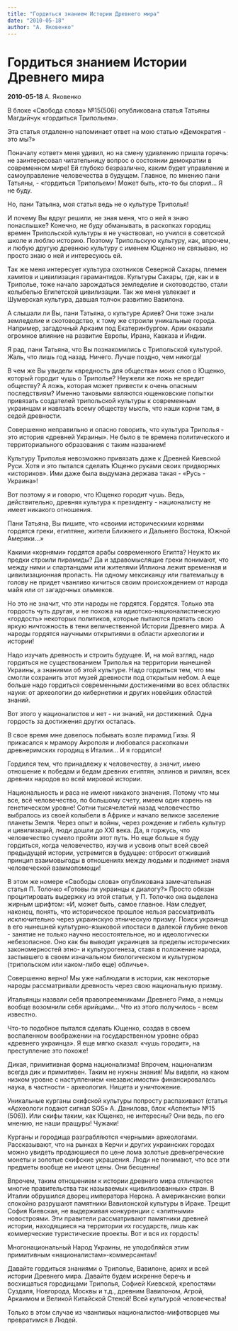 ```yaml
---
title: "Гордиться знанием Истории Древнего мира"
date: "2010-05-18"
author: "А. Яковенко"
---
```


# Гордиться знанием Истории Древнего мира

**2010-05-18** А. Яковенко

В блоке «Свобода слова» №15(506) опубликована статья Татьяны Магдийчук «гордиться Трипольем».

Эта статья отдаленно напоминает ответ на мою статью «Демократия - это мы?»

Поначалу «ответ» меня удивил, но на смену удивлению пришла горечь: не заинтересовал читательницу вопрос о состоянии демократии в современном мире! Ей глубоко безразлично, каким будет управление и самоуправление человечества в будущем. Главное, по мнению пани Татьяны, - «гордиться Трипольем»! Может быть, кто-то бы спорил... Я не буду.

Но, пани Татьяна, моя статья ведь не о культуре Триполья!

И почему Вы вдруг решили, не зная меня, что о ней я знаю понаслышке? Конечно, не буду обманывать, в раскопках городищ времен Трипольской культуры я не участвовал, но учился в советской школе и люблю историю. Поэтому Трипольскую культуру, как, впрочем, и любую другую древнюю культуру с именем Ющенко не связываю, но просто знаю о ней и интересуюсь ей.

Так же меня интересует культура охотников Северной Сахары, племен хамитов и цивилизация гарамантидов. Культуры Сахары, где, как и в Триполье, тоже начало зарождаться земледелие и скотоводство, стали колыбелью Египетской цивилизации. Так же меня увлекает и Шумерская культура, давшая толчок развитию Вавилона.

А слышали ли Вы, пани Татьяна, о культуре Ариев? Они тоже знали земледелие и скотоводство, к тому же строили уникальные города. Например, загадочный Аркаим под Екатеринбургом. Арии оказали огромное влияние на развитие Европы, Ирана, Кавказа и Индии.

Я рад, пани Татьяна, что Вы познакомились с Трипольской культурой. Жаль, что лишь год назад. Ничего. Лучше поздно, чем никогда!

В чем же Вы увидели «вредность для общества» моих слов о Ющенко, который городит чушь о Триполье? Неужели же ложь не вредит обществу? А ложь, которая может привести к очень опасным последствиям? Именно таковыми являются ющенковские попытки привязать создателей трипольской культуры к современным украинцам и навязать всему обществу мысль, что наши корни там, в седой древности.

Совершенно неправильно и опасно говорить, что культура Триполья - это история «древней Украины». Не было в те времена политического и территориального образования с таким названием!

Культуру Триполья невозможно привязать даже к Древней Киевской Руси. Хотя и это пытался сделать Ющенко руками своих придворных «историков». Ими даже была выдумана держава такая - «Русь - Украина»!

Вот поэтому я и говорю, что Ющенко городит чушь. Ведь, действительно, древняя культура к президенту - националисту не имеет никакого отношения.

Пани Татьяна, Вы пишите, что «своими историческими корнями гордятся греки, египтяне, жители Ближнего и Дальнего Востока, Южной Америки...»

Какими «корнями» гордятся арабы современного Египта? Неужто их предки строили пирамиды? Да и здравомыслящие греки понимают, что между ними и спартанцами или жителями Иллиона лежит временная и цивилизационная пропасть. Ни одному мексиканцу или гватемальцу в голову не придет чванливо кичиться своим происхождением от народа майя или от загадочных ольмеков.

Но это не значит, что эти народы не гордятся. Гордятся. Только эта гордость чуть другая, и не похожа на идиотско-националистическую «гордость» некоторых политиков, которые пытаются прятать свою яркую ничтожность в тени величественной Истории Древнего мира. А народы гордятся научными открытиями в области археологии и истории!

Надо изучать древность и строить будущее. И, на мой взгляд, надо гордиться не существованием Триполья на территории нынешней Украины, а знаниями об этой культуре. Надо гордиться тем, что мы смогли сохранить этот музей древности под открытым небом. А еще больше надо гордиться современными достижениями во всех областях науки: от археологии до кибернетики и других новейших областей знаний.

Вот этого у националистов и нет - ни знаний, ни достижений. Одна гордость за достижения других осталась.

В свое время мне довелось побывать возле пирамид Гизы. Я прикасался к мрамору Акрополя и любовался раскопками древнеримских городищ в Италии... И я гордился!

Гордился тем, что принадлежу к человечеству, а значит, имею отношение к победам и бедам древних египтян, эллинов и римлян, всех древних народов во всей мировой истории.

Национальность и раса не имеют никакого значения. Потому что мы все, всё человечество, по большому счету, имеем один корень на генетическом уровне! Сотни тысячелетий назад человечество выбралось из своей колыбели в Африке и начало великое заселение планеты Земля. Через опыт и войны, через рождение и гибель культур и цивилизаций, люди дошли до ХХI века. Да, я горжусь, что человечество сумело пройти этот путь. Но еще больше я буду гордиться, когда человечество, изучив и усвоив опыт всей своей предыдущей истории, устремится в будущее: отбросит отживший принцип взаимовыгоды в отношениях между людьми и поднимет знамя человеческой взаимопомощи!

В этом же номере «Свободы слова» опубликована замечательная статья П. Толочко «Готовы ли украинцы к диалогу?» Просто обязан процитировать выдержку из этой статьи, у П. Толочко она выделена жирным шрифтом: «И, может быть, самое главное. Нам следует, наконец, понять, что историческое прошлое нельзя рассматривать исключительно через украинскую этническую призму. Поиск украинца в его нынешней культурно-языковой ипостаси в далекой глубине веков - занятие не только научно несостоятельное, но и идеологически небезопасное. Оно как бы выводит украинцев за пределы исторических закономерностей этно- и культурогенеза, ставя в положение народа, застывшего в своем изначальном биологическом и культурном (трипольском или каком-либо еще) обличье».

Совершенно верно! Мы уже наблюдали в истории, как некоторые народы рассматривали древность через свою национальную призму.

Итальянцы назвали себя правопреемниками Древнего Рима, а немцы вообще возомнили себя арийцами... Что из этого получилось - всем известно.

Что-то подобное пытался сделать Ющенко, создав в своем воспаленном воображении на государственном уровне образ «древнего украинца». Я еще мягко сказал: «чушь городит», на преступление это похоже!

Дикая, примитивная форма национализма! Впрочем, национализм всегда дик и примитивен. Таким не нужны знания! Мы видели, на каком низком уровне с наступлением «независимости» финансировалась наука, в частности - археология. Нищета и уничтожение.

Уникальные курганы скифской культуры попросту распахивают (статья «Археологи подают сигнал SOS» А. Данилова, блок «Аспекты» №15 (506)). Или скифы таким, как Ющенко, не интересны? Они ведь, по его мнению, не наши пращуры! Чужаки!

Курганы и городища разграбляются «черными» археологами. Рассказывают, что на рынках в Керчи и других украинских городах можно увидеть продающиеся по цене лома золотые древнегреческие монеты и золотые скифские украшения. Люди не понимают, что все эти предметы вообще не имеют цены. Они бесценны!

Впрочем, таким отношением к истории древнего мира отличаются многие правительства так называемых «цивилизованных» стран. В Италии обрушился дворец императора Нерона. А американские волки спокойно разрушают памятники Вавилонской культуры в Ираке. Трещит София Киевская, не выдерживая конкуренции с «элитными» новостроями. Эти правители рассматривают памятники древней истории, находящиеся на территории их государств, лишь как коммерческие туристические проекты. Вот и вся их гордость!

Многонациональный Народ Украины, не уподобляйся этим примитивным «националистам»-коммерсантам!

Давайте гордиться знаниями о Триполье, Вавилоне, ариях и всей истории Древнего мира. Давайте будем искренне беречь и восхищаться городищами Триполья, Софией Киевской, крепостями Суздаля, Новгорода, Москвы и т.д., древним Вавилоном, Агрой, Аркаимом и Великой Китайской Стеной! Всей культурой человечества!

Только в этом случае из чванливых националистов-мифотворцев мы превратимся в Людей.